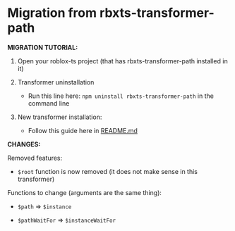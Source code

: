 # Migration from rbxts-transformer-path

**MIGRATION TUTORIAL:**

1. Open your roblox-ts project (that has rbxts-transformer-path installed in it)

2. Transformer uninstallation

   - Run this line here: `npm uninstall rbxts-transformer-path` in the command line

3. New transformer installation:
   - Follow this guide here in [README.md](README.md)

**CHANGES:**

Removed features:

- `$root` function is now removed (it does not make sense in this transformer)

Functions to change (arguments are the same thing):

- `$path` => `$instance`

- `$pathWaitFor` => `$instanceWaitFor`
